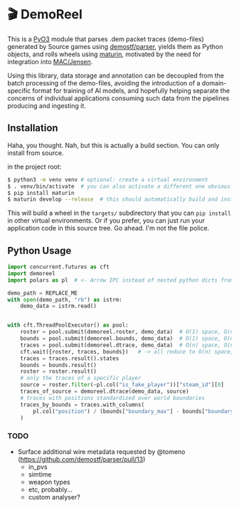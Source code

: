 # 🎬 DemoReel

This is a [PyO3] module that parses .dem packet traces (demo-files) generated by
Source games using [demostf/parser][demostf], yields them as Python objects, and rolls
wheels using [maturin], motivated by the need for integration into
[MAC/Jensen][jensen].

Using this library, data storage and annotation can be decoupled from the batch
processing of the demo-files, avoiding the introduction of a domain-specific
format for training of AI models, and hopefully helping separate the concerns of
individual applications consuming such data from the pipelines producing and
ingesting it. 

## Installation

Haha, you thought. Nah, but this is actually a build section. You can only
install from source.

in the project root:
```sh
$ python3 -m venv venv # optional: create a virtual environment
$ . venv/bin/activate  # you can also activate a different one obviously
$ pip install maturin
$ maturin develop --release  # this should automatically build and install a wheel for you
```

This will build a wheel in the `targets/` subdirectory that you can `pip
install` in other virtual environments. Or if you prefer, you can just run your
application code in this source tree. Go ahead. I'm not the file police.

## Python Usage

```py
import concurrent.futures as cft
import demoreel
import polars as pl  # <- Arrow IPC instead of nested python dicts from "JSON"

demo_path = REPLACE_ME
with open(demo_path, "rb") as istrm:
    demo_data = istrm.read()


with cft.ThreadPoolExecutor() as pool:
    roster = pool.submit(demoreel.roster, demo_data)  # O(1) space, O(n) time
    bounds = pool.submit(demoreel.bounds, demo_data)  # O(1) space, O(n) time
    traces = pool.submit(demoreel.dtrace, demo_data)  # O(n) space, O(n) time
    cft.wait({roster, traces, bounds})   # -> all reduce to O(n) space, O(n) time
    traces = traces.result().states
    bounds = bounds.result()
    roster = roster.result()
    # only the traces of a specific player
    source = roster.filter(~pl.col("is_fake_player"))["steam_id"][0]
    traces_of_source = demoreel.dtrace(demo_data, source)
    # traces with positions standardized over world boundaries
    traces_by_bounds = traces.with_columns(
        pl.col("position") / (bounds["boundary_max"] - bounds["boundary_min"])
    )
```

### TODO
- Surface additional wire metadata requested by @tomeno (https://github.com/demostf/parser/pull/13)
  - in_pvs
  - simtime
  - weapon types
  - etc, probably...
  - custom analyser?

[maturin]: https://maturin.rs/
[pyo3]: https://pyo3.rs/
[jpath]: https://docs.rs/serde_json_path/
[jensen]: https://github.com/megascatterbomb/MegaAntiCheat/
[demostf]: https://github.com/demostf/parser